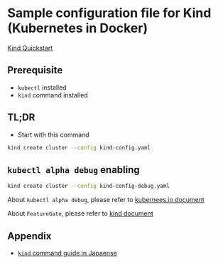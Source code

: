 # Sample configuration file for Kind (Kubernetes in Docker)

[Kind Quickstart](https://kind.sigs.k8s.io/docs/user/quick-start)

## Prerequisite

- `kubectl` installed
- `kind` command installed

## TL;DR

- Start with this command

```sh
kind create cluster --config kind-config.yaml
```

## `kubectl alpha debug` enabling

```sh
kind create cluster --config kind-config-debug.yaml
```

About `kubectl alpha debug`, please refer to [kubernees.io document](https://kubernetes.io/docs/tasks/debug-application-cluster/debug-running-pod/#ephemeral-container)

About `FeatureGate`, please refer to [kind document](https://kind.sigs.k8s.io/docs/user/quick-start/#enable-feature-gates-in-your-cluster)

## Appendix

- [`kind` command guide in Japaense](https://qiita.com/Hiroyuki_OSAKI/items/2395e6bbb98856df12f3)

